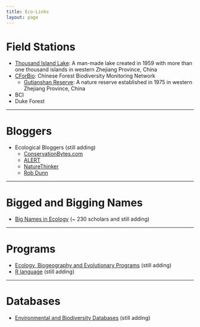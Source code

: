 ```yaml
---
title: Eco-Links
layout: page
---
```



# Field Stations

-	[Thousand Island Lake](http://sixf.org/en/pages/thousand-island-lake): A man-made lake created in 1959 with more than one thousand islands in western Zhejiang Province, China
-	[CForBio](http://www.cfbiodiv.org/): Chinese Forest Biodiversity Monitoring Network
	-	[Gutianshan Reserve](http://sixf.org/en/pages/gutianshan-reserve): A nature reserve established in 1975 in western Zhejiang Province, China
-	BCI
-	Duke Forest

---

# Bloggers

-	Ecological Bloggers (still adding)
	-	[ConservationBytes.com](http://conservationbytes.com)
	-	[ALERT](http://alert-conservation.org)
	-	[NatureThinker](http://www.naturethinker.org)
	-	[Rob Dunn](http://www.robrdunn.com)

-----

# Bigged and Bigging Names

-	[Big Names in Ecology](http://sixf.org/en/2014/03/big-names-in-ecology/) (~ 230 scholars and still adding)

---

# Programs

-	[Ecology, Biogeography and Evolutionary Programs](http://sixf.org/en/2014/03/ecology-programs/) (still adding)
-	[R language](http://sixf.org/en/2014/03/r-language/) (still adding)


---

# Databases

-	[Environmental and Biodiversity Databases](http://sixf.org/en/2014/03/environmental-biodiversity-databases/) (still adding)